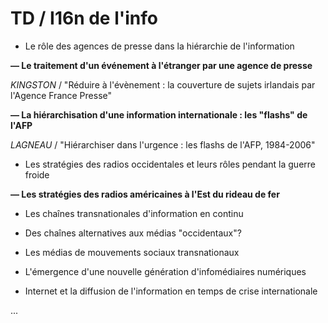 # TD / I16n de l'info

* Le rôle des agences de presse dans la hiérarchie de l'information

**— Le traitement d'un événement à l'étranger par une agence de presse**

_KINGSTON_ / "Réduire à l'évènement : la couverture de sujets irlandais par l'Agence France Presse"

**— La hiérarchisation d'une information internationale : les "flashs" de l'AFP**

_LAGNEAU_ / "Hiérarchiser dans l'urgence : les flashs de l'AFP, 1984-2006"

* Les stratégies des radios occidentales et leurs rôles pendant la guerre froide

**— Les stratégies des radios américaines à l'Est du rideau de fer**

* Les chaînes transnationales d'information en continu
* Des chaînes alternatives aux médias "occidentaux"?

* Les médias de mouvements sociaux transnationaux
* L'émergence d'une nouvelle génération d'infomédiaires numériques
* Internet et la diffusion de l'information en temps de crise internationale

...



